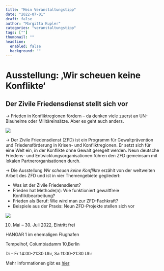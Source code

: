 ```yaml
---
title: "Mein Veranstaltungstipp"
date: "2022-07-01"
draft: false
author: "Margitta Kupler"
categories: "veranstaltungstipp"
tags: [""]
thumbnail: ""
headline:
  enabled: false
  background: ""
---
```


# Ausstellung: ‚Wir scheuen keine Konflikte‘

## Der Zivile Friedensdienst stellt sich vor

→ Frieden in Konfliktregionen fördern – da denken viele zuerst an UN-Blauhelme
oder Militäreinsätze. Aber es geht auch anders.

<!--more-->

![](https://steps-for-peace.org/wp-content/uploads/kurve-wustrow-training.jpg)

→ Der Zivile Friedensdienst (ZFD) ist ein Programm für Gewaltprävention und
Friedensförderung in Krisen- und Konfliktregionen. Er setzt sich für eine Welt
ein, in der Konflikte ohne Gewalt geregelt werden. Neun deutsche Friedens- und
Entwicklungsorganisationen führen den ZFD gemeinsam mit lokalen
Partnerorganisationen durch.

→ Die Ausstellung _Wir scheuen keine Konflikte_ erzählt von der weltweiten
Arbeit des ZFD und ist in vier Themengebiete gegliedert:

  * Was ist der Zivile Friedensdienst?
  * Frieden hat Methode(n): Wie funktioniert gewaltfreie Konfliktbearbeitung?
  * Frieden als Beruf: Wie wird man zur ZFD-Fachkraft?
  * Beispiele aus der Praxis: Neun ZFD-Projekte stellen sich vor 

![](/images/2022/07_veranstaltungstipp_steps-for-peace-logotype.png)

10. Mai – 30. Juli 2022, Eintritt frei

HANGAR 1 im ehemaligen Flughafen

Tempelhof, Columbiadamm 10,Berlin  

Di – Fr 14:00-21:30 Uhr, Sa 11:00-21:30 Uhr

Mehr Informationen gibt es [hier](https://steps-for-peace.org/ziviler-friedensdienst/ "Steps for peace")
